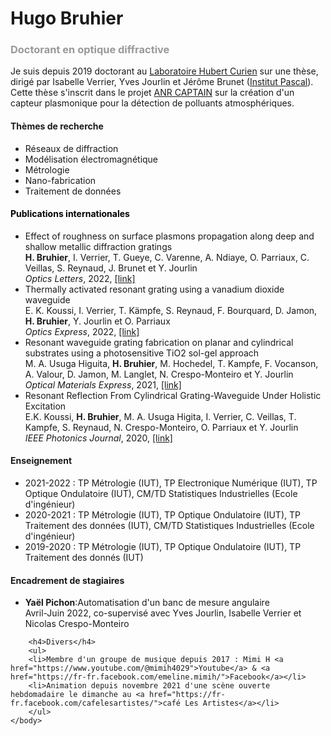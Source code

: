 <html>
	<body>
		<h1>Hugo Bruhier</h1>
		<h3><span style="color: #999999;">Doctorant en optique diffractive</span></h3>
		<p>Je suis depuis 2019 doctorant au <a href="https://laboratoirehubertcurien.univ-st-etienne.fr/en/index.html">Laboratoire Hubert Curien</a> sur une th&egrave;se, dirig&eacute; par Isabelle Verrier, Yves Jourlin et J&eacute;r&ocirc;me Brunet (<a href="http://www.institutpascal.uca.fr/index.php/fr/">Institut Pascal</a>). Cette th&egrave;se s'inscrit dans le projet <a href="https://anr.fr/Projet-ANR-18-CE04-0008">ANR CAPTAIN</a> sur la cr&eacute;ation d'un capteur plasmonique pour la d&eacute;tection de polluants atmosph&eacute;riques.</p>
		<h4>Th&egrave;mes de recherche</h4>
		<ul>
		<li>R&eacute;seaux de diffraction</li>
		<li>Mod&eacute;lisation &eacute;lectromagn&eacute;tique</li>
		<li>M&eacute;trologie</li>
		<li>Nano-fabrication</li>
		<li>Traitement de donn&eacute;es</li>
		</ul>
		<h4 style="color: #2e6c80;"><span style="color: #000000;">Publications internationales</span></h4>
		<ul>
		<li>Effect of roughness on surface plasmons propagation along deep and shallow metallic diffraction gratings<br /><strong>H. Bruhier</strong>, I. Verrier, T. Gueye, C. Varenne, A. Ndiaye, O. Parriaux, C. Veillas, S. Reynaud, J. Brunet et Y. Jourlin<br /><em>Optics Letters</em>, 2022, <a href="https://doi.org/10.1364/OL.443659">[link]</a></li>
		<li>Thermally activated resonant grating using a vanadium dioxide waveguide<br />E. K. Koussi, I. Verrier, T. K&auml;mpfe, S. Reynaud, F. Bourquard, D. Jamon, <strong>H. Bruhier</strong>, Y. Jourlin et O. Parriaux<br /><em>Optics Express</em>, 2022, <a href="https://doi.org/10.1364/OME.413373">[link]</a></li>
		<li>Resonant waveguide grating fabrication on planar and cylindrical substrates using a photosensitive TiO2 sol-gel approach<br />M. A. Usuga Higuita, <strong>H. Bruhier</strong>, M. Hochedel, T. Kampfe, F. Vocanson, A. Valour, D. Jamon, M. Langlet, N. Crespo-Monteiro et Y. Jourlin<br /><em>Optical Materials Express</em>, 2021, <a href="https://doi.org/10.1364/OME.411560">[link]</a></li>
		<li>Resonant Reflection From Cylindrical Grating-Waveguide Under Holistic Excitation<br />E.K. Koussi, <strong>H. Bruhier</strong>, M. A. Usuga Higita, I. Verrier, C. Veillas, T. Kampfe, S. Reynaud, N. Crespo-Monteiro, O. Parriaux et Y. Jourlin&nbsp;<br /><em>IEEE Photonics Journal</em>, 2020, <a href="https://doi.org/10.1109/JPHOT.2020.2966146">[link]</a></li>
		</ul>
		<h4>Enseignement</h4>
		<ul>
		<li>2021-2022 : TP M&eacute;trologie (IUT), TP Electronique Num&eacute;rique (IUT), TP Optique Ondulatoire (IUT), CM/TD Statistiques Industrielles (Ecole d'ing&eacute;nieur)</li>
		<li>2020-2021 : TP M&eacute;trologie (IUT), TP Optique Ondulatoire (IUT), TP Traitement des donn&eacute;es (IUT), CM/TD Statistiques Industrielles (Ecole d'ing&eacute;nieur)</li>
		<li>2019-2020 : TP M&eacute;trologie (IUT), TP Optique Ondulatoire (IUT), TP Traitement des donn&eacute;s (IUT)</li>
		</ul>
		<h4>Encadrement de stagiaires</h4>
		<ul>
		<li><strong>Yaël Pichon</strong>:Automatisation d'un banc de mesure angulaire<br />Avril-Juin 2022, co-supervisé avec Yves Jourlin, Isabelle Verrier et Nicolas Crespo-Monteiro</li>
		</ul>
		
		<h4>Divers</h4>
		<ul>
		<li>Membre d'un groupe de musique depuis 2017 : Mimi H <a href="https://www.youtube.com/@mimih4029">Youtube</a> & <a href="https://fr-fr.facebook.com/emeline.mimih/">Facebook</a></li>
		<li>Animation depuis novembre 2021 d'une scène ouverte hebdomadaire le dimanche au <a href="https://fr-fr.facebook.com/cafelesartistes/">café Les Artistes</a></li>
		</ul>
	</body>
</html>